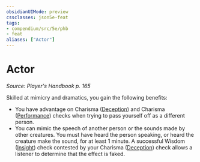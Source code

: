 ```yaml
---
obsidianUIMode: preview
cssclasses: json5e-feat
tags:
- compendium/src/5e/phb
- feat
aliases: ["Actor"]
---
```

# Actor
*Source: Player's Handbook p. 165*  

Skilled at mimicry and dramatics, you gain the following benefits:

- You have advantage on Charisma ([Deception](/2-Mechanics/CLI/rules/skills.md#Deception)) and Charisma ([Performance](/2-Mechanics/CLI/rules/skills.md#Performance)) checks when trying to pass yourself off as a different person.  
- You can mimic the speech of another person or the sounds made by other creatures. You must have heard the person speaking, or heard the creature make the sound, for at least 1 minute. A successful Wisdom ([Insight](/2-Mechanics/CLI/rules/skills.md#Insight)) check contested by your Charisma ([Deception](/2-Mechanics/CLI/rules/skills.md#Deception)) check allows a listener to determine that the effect is faked.